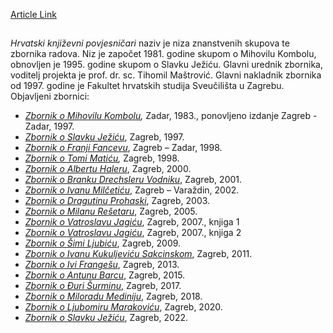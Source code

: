 [Article Link](https://www.fhs.hr/znanost/nakladnicka_djelatnost/hrvatski_knjizevni_povjesnicari)

## 
_Hrvatski književni povjesničari_ naziv je niza znanstvenih skupova te zbornika radova. Niz je započet 1981. godine skupom o Mihovilu Kombolu, obnovljen je 1995. godine skupom o Slavku Ježiću.
Glavni urednik zbornika, voditelj projekta je prof. dr. sc. Tihomil Maštrović. Glavni nakladnik zbornika od 1997. godine je Fakultet hrvatskih studija Sveučilišta u Zagrebu.
Objavljeni zbornici:
  * _[Zbornik o Mihovilu Kombolu](https://www.fhs.hr/images/50043113/Zbornik%20o%20Mihovilu%20Kombolu%20\(Hrvatski%20knjizevni%20povjesnicari%201\)_removed.pdf),_ Zadar, 1983., ponovljeno izdanje Zagreb - Zadar, 1997.
  * [_Zbornik o Slavku Ježiću_](https://www.fhs.hr/images/50043113/Zbornik%20o%20Slavku%20Jezicu%20\(Hrvatski%20knjizevni%20povjesnicari%202\)_removed.pdf), Zagreb, 1997.
  * [_Zbornik o Franji Fancevu_](https://www.fhs.hr/images/50043113/Zbornik%20o%20Franji%20Fancevu%20\(Hrvatski%20knjizevni%20povjesnicari%203\)_removed%20\(1\).pdf), Zagreb – Zadar, 1998.
  * _[Zbornik o Tomi Matiću](https://www.fhs.hr/images/50043113/Matic%20novi.pdf),_ Zagreb, 1998.
  * [_Zbornik o Albertu Haleru_](https://www.fhs.hr/images/50043113/Zbornik%20o%20Albertu%20Haleru%20\(Hrvatski%20knjizevni%20povjesnicari%205\).pdf), Zagreb, 2000.
  * [_Zbornik o Branku Drechsleru Vodniku_](https://www.fhs.hr/images/50043113/Zbornik%20o%20Branku%20Vodniku%20\(Hrvatski%20knjizevni%20povjesnicari%206\)_removed%20\(1\).pdf), Zagreb, 2001.
  * [_Zbornik o Ivanu Milčetiću_](https://www.fhs.hr/images/50043113/Zbornik%20o%20Ivanu%20Milceticu%20\(Hrvatski%20knjizevni%20povjesnicari%207\)_removed.pdf), Zagreb – Varaždin, 2002.
  * [_Zbornik o Dragutinu Prohaski_](https://www.fhs.hr/images/50043113/Zbornik%20o%20Dragutinu%20Prohaski%20\(Hrvatski%20knjizevni%20povjesnicari%208\)_removed.pdf), Zagreb, 2003.
  * [_Zbornik o Milanu Rešetaru_](https://www.fhs.hr/images/50043113/Zbornik%20o%20Milanu%20Resetaru%20novi.pdf), Zagreb, 2005.
  * [_Zbornik o Vatroslavu Jagiću_](https://www.fhs.hr/images/50043113/vatroslav%20jagic-merged.pdf), Zagreb, 2007., knjiga 1 
  * [_Zbornik o Vatroslavu Jagiću_](https://www.fhs.hr/images/50043113/vatroslav%20jagic_merged2knjiga.pdf), Zagreb, 2007., knjiga 2
  * [_Zbornik o Šimi Ljubiću_](https://www.fhs.hr/images/50043113/_simo%20ljubicmerged.pdf), Zagreb, 2009.
  * [_Zbornik o Ivanu Kukuljeviću Sakcinskom_](https://www.fhs.hr/images/50043113/Kukuljevic_merged.pdf), Zagreb, 2011.
  * [_Zbornik o Ivi Frangešu_](https://www.fhs.hr/images/50043113/franges_merged.pdf), Zagreb, 2013.
  * [_Zbornik o Antunu Barcu_](https://www.fhs.hr/images/50043113/barac_merged.pdf), Zagreb, 2015.
  * [_Zbornik o Đuri Šurminu_](https://www.fhs.hr/images/50043113/Surmin_merged.pdf), Zagreb, 2017.
  * [_Zbornik o Miloradu Mediniju_](https://www.fhs.hr/images/50043113/Medini_merged.pdf), Zagreb, 2018.
  * [_Zbornik o Ljubomiru Marakoviću_](https://www.fhs.hr/images/50043113/Marakovic_merged.pdf), Zagreb, 2020.
  * [_Zbornik o Slavku Ježiću_](https://www.fhs.hr/images/50043113/Jezic%2018%20merged.pdf), Zagreb, 2022.


  

